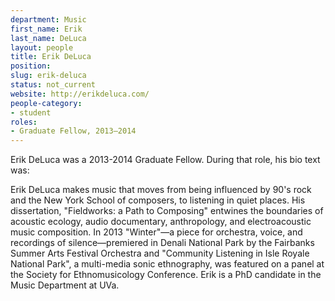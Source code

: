 ```yaml
---
department: Music
first_name: Erik
last_name: DeLuca
layout: people
title: Erik DeLuca
position:
slug: erik-deluca
status: not_current
website: http://erikdeluca.com/
people-category:
- student
roles:
- Graduate Fellow, 2013–2014
---
```


Erik DeLuca was a 2013-2014 Graduate Fellow. During that role, his bio text was:

Erik DeLuca makes music that moves from being influenced by 90's rock and the New York School of composers, to listening in quiet places. His dissertation, "Fieldworks: a Path to Composing" entwines the boundaries of acoustic ecology, audio documentary, anthropology, and electroacoustic music composition. In 2013 "Winter"&mdash;a piece for orchestra, voice, and recordings of silence&mdash;premiered in Denali National Park by the Fairbanks Summer Arts Festival Orchestra and "Community Listening in Isle Royale National Park", a multi-media sonic ethnography, was featured on a panel at the Society for Ethnomusicology Conference. Erik is a PhD candidate in the Music Department at UVa.
